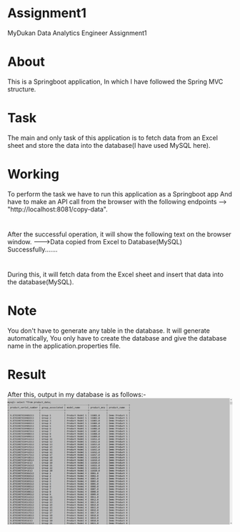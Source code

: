 # Assignment1
MyDukan Data Analytics Engineer Assignment1

# About
This is a Springboot application, In which I have followed the Spring MVC structure.

# Task
The main and only task of this application is to fetch data from an Excel sheet and store the data into the database(I have used MySQL here).

# Working
To perform the task we have to run this application as a Springboot app And have to make an API call from the browser with the following endpoints
-->   "http://localhost:8081/copy-data".

#
After the successful operation, it will show the following text on the browser window.
--->Data copied from Excel to Database(MySQL) Successfully.......
# 
During this, it will fetch data from the Excel sheet and insert that data into the database(MySQL).

# Note
You don't have to generate any table in the database. It will generate automatically, You only have to create the database and give the database name in the application.properties file.

# Result
After this, output in my database is as follows:-
![image](response_snippets/MySQL_snippet.png)

